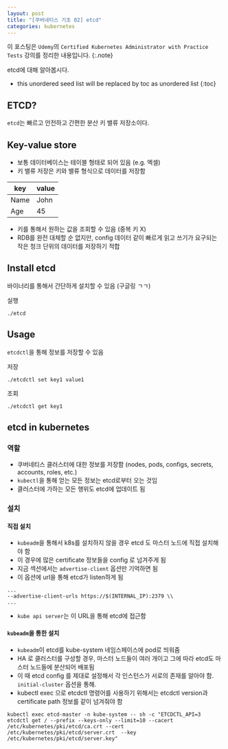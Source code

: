 ```yaml
---
layout: post
title: "[쿠버네티스 기초 02] etcd"
categories: kubernetes
---
```


이 포스팅은 `Udemy`의 `Certified Kubernetes Administrator with Practice Tests` 강의를 정리한 내용입니다.
{:.note}

etcd에 대해 알아봅시다.

* this unordered seed list will be replaced by toc as unordered list
{:toc}


## ETCD?

`etcd`는 빠르고 안전하고 간편한 분산 키 밸류 저장소이다.

## Key-value store

- 보통 데이터베이스는 테이블 형태로 되어 있음 (e.g. 엑셀)
- 키 밸류 저장은 키와 밸류 형식으로 데이터를 저장함

|key|value|
|---|-----|
|Name|John|
|Age|45|

- 키를 통해서 원하는 값을 조회할 수 있음 (중복 키 X)
- RDB를 완전 대체할 순 없지만, config 데이터 같이 빠르게 읽고 쓰기가 요구되는 작은 청크 단위의 데이터를 저장하기 적합

## Install etcd

바이너리를 통해서 간단하게 설치할 수 있음 (구글링 ㄱㄱ)

실행

```
./etcd
```

## Usage

`etcdctl`을 통해 정보를 저장할 수 있음


저장

```
./etcdctl set key1 value1
```

조회

```
./etcdctl get key1
```

## etcd in kubernetes

### 역할

- 쿠버네티스 클러스터에 대한 정보를 저장함 (nodes, pods, configs, secrets, accounts, roles, etc.)
- `kubectl`을 통해 얻는 모든 정보는 etcd로부터 오는 것임
- 클러스터에 가하는 모든 행위도 etcd에 업데이트 됨

### 설치

#### 직접 설치

- `kubeadm`을 통해서 k8s를 설치하지 않을 경우 etcd 도 마스터 노드에 직접 설치해야 함
- 이 경우에 많은 certificate 정보들을 config 로 넘겨주게 됨
- 지금 섹션에서는 `advertise-client` 옵션만 기억하면 됨
- 이 옵션에 url을 통해 etcd가 listen하게 됨

```
...
--advertise-client-urls https://$(INTERNAL_IP):2379 \\
...
```

- `kube api server`는 이 URL을 통해 etcd에 접근함

#### `kubeadm`을 통한 설치

- `kubeadm`이 etcd를 kube-system 네임스페이스에 pod로 띄워줌
- HA 로 클러스터를 구성할 경우, 마스터 노드들이 여러 개이고 그에 따라 etcd도 마스터 노드들에 분산되어 배포됨
- 이 때 etcd config 를 제대로 설정해서 각 인스턴스가 서로의 존재를 알아야 함. `initial-cluster` 옵션을 통해.
- kubectl exec 으로 etcdctl 명령어를 사용하기 위해서는 etcdctl version과 certificate path 정보를 같이 넘겨줘야 함

```
kubectl exec etcd-master -n kube-system -- sh -c "ETCDCTL_API=3 etcdctl get / --prefix --keys-only --limit=10 --cacert /etc/kubernetes/pki/etcd/ca.crt --cert /etc/kubernetes/pki/etcd/server.crt  --key /etc/kubernetes/pki/etcd/server.key"
```
